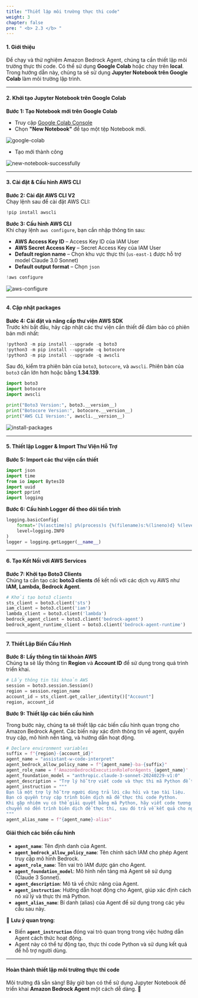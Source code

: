```yaml
---
title: "Thiết lập môi trường thực thi code"
weight: 3
chapter: false
pre: " <b> 2.3 </b> "
---
```



#### **1. Giới thiệu**  
Để chạy và thử nghiệm Amazon Bedrock Agent, chúng ta cần thiết lập môi trường thực thi code. Có thể sử dụng **Google Colab** hoặc chạy trên **local**. Trong hướng dẫn này, chúng ta sẽ sử dụng **Jupyter Notebook trên Google Colab** làm môi trường lập trình.  

---

#### **2. Khởi tạo Jupyter Notebook trên Google Colab**  

**Bước 1: Tạo Notebook mới trên Google Colab**  
- Truy cập [Google Colab Console](https://colab.research.google.com/)  
- Chọn **"New Notebook"** để tạo một tệp Notebook mới.  

![google-colab](/images/2-prerequisites/2.3-setting-up-execution-environment/image-1.png)

- Tạo mới thành công

![new-notebook-successfully](/images/2-prerequisites/2.3-setting-up-execution-environment/image.png)

---

#### **3. Cài đặt & Cấu hình AWS CLI**  

**Bước 2: Cài đặt AWS CLI V2**  
Chạy lệnh sau để cài đặt AWS CLI:  

```python
!pip install awscli
```

**Bước 3: Cấu hình AWS CLI**  
Khi chạy lệnh `aws configure`, bạn cần nhập thông tin sau:  
- **AWS Access Key ID** – Access Key ID của IAM User  
- **AWS Secret Access Key** – Secret Access Key của IAM User  
- **Default region name** – Chọn khu vực thực thi (`us-east-1` được hỗ trợ model Claude 3.0 Sonnet)  
- **Default output format** – Chọn `json`  

```python
!aws configure
```

![aws-configure](/images/2-prerequisites/2.3-setting-up-execution-environment/image-2.png)

---

#### **4. Cập nhật packages**  

**Bước 4: Cài đặt và nâng cấp thư viện AWS SDK**  
Trước khi bắt đầu, hãy cập nhật các thư viện cần thiết để đảm bảo có phiên bản mới nhất:  

```python
!python3 -m pip install --upgrade -q boto3
!python3 -m pip install --upgrade -q botocore
!python3 -m pip install --upgrade -q awscli
```

Sau đó, kiểm tra phiên bản của `boto3`, `botocore`, và `awscli`. Phiên bản của `boto3` cần lớn hơn hoặc bằng **1.34.139**.  

```python
import boto3
import botocore
import awscli

print("Boto3 Version:", boto3.__version__)
print("Botocore Version:", botocore.__version__)
print("AWS CLI Version:", awscli.__version__)
```

![install-packages](/images/2-prerequisites/2.3-setting-up-execution-environment/image-3.png)

---

#### **5. Thiết lập Logger & Import Thư Viện Hỗ Trợ**  

**Bước 5: Import các thư viện cần thiết**  

```python
import json
import time
from io import BytesIO
import uuid
import pprint
import logging
```

**Bước 6: Cấu hình Logger để theo dõi tiến trình**  

```python
logging.basicConfig(
    format='[%(asctime)s] p%(process)s {%(filename)s:%(lineno)d} %(levelname)s - %(message)s',
    level=logging.INFO
)
logger = logging.getLogger(__name__)
```

---

#### **6. Tạo Kết Nối với AWS Services**  

**Bước 7: Khởi tạo Boto3 Clients**  
Chúng ta cần tạo các **boto3 clients** để kết nối với các dịch vụ AWS như **IAM, Lambda, Bedrock Agent**.  

```python
# Khởi tạo boto3 clients
sts_client = boto3.client('sts')
iam_client = boto3.client('iam')
lambda_client = boto3.client('lambda')
bedrock_agent_client = boto3.client('bedrock-agent')
bedrock_agent_runtime_client = boto3.client('bedrock-agent-runtime')
```

---

#### **7. Thiết Lập Biến Cấu Hình**  

**Bước 8: Lấy thông tin tài khoản AWS**  
Chúng ta sẽ lấy thông tin **Region** và **Account ID** để sử dụng trong quá trình triển khai.  

```python
# Lấy thông tin tài khoản AWS
session = boto3.session.Session()
region = session.region_name
account_id = sts_client.get_caller_identity()["Account"]
region, account_id
```

**Bước 9: Thiết lập các biến cấu hình**  

Trong bước này, chúng ta sẽ thiết lập các biến cấu hình quan trọng cho Amazon Bedrock Agent. Các biến này xác định thông tin về agent, quyền truy cập, mô hình nền tảng, và hướng dẫn hoạt động.  

```python
# Declare environment variables
suffix = f"{region}-{account_id}"
agent_name = "assistant-w-code-interpret"
agent_bedrock_allow_policy_name = f"{agent_name}-ba-{suffix}"
agent_role_name = f'AmazonBedrockExecutionRoleForAgents_{agent_name}'
agent_foundation_model = "anthropic.claude-3-sonnet-20240229-v1:0"
agent_description = "Trợ lý hỗ trợ viết code và thực thi mã Python để trả lời câu hỏi và tạo tài liệu."
agent_instruction = """
Bạn là một trợ lý hỗ trợ người dùng trả lời câu hỏi và tạo tài liệu.
Bạn có quyền truy cập trình biên dịch mã để thực thi code Python.
Khi gặp nhiệm vụ có thể giải quyết bằng mã Python, hãy viết code tương ứng,
chuyển nó đến trình biên dịch để thực thi, sau đó trả về kết quả cho người dùng.
"""
agent_alias_name = f"{agent_name}-alias"
```

#### **Giải thích các biến cấu hình**  

- **`agent_name`**: Tên định danh của Agent.  
- **`agent_bedrock_allow_policy_name`**: Tên chính sách IAM cho phép Agent truy cập mô hình Bedrock.  
- **`agent_role_name`**: Tên vai trò IAM được gán cho Agent.  
- **`agent_foundation_model`**: Mô hình nền tảng mà Agent sẽ sử dụng (Claude 3 Sonnet).  
- **`agent_description`**: Mô tả về chức năng của Agent.  
- **`agent_instruction`**: Hướng dẫn hoạt động cho Agent, giúp xác định cách nó xử lý và thực thi mã Python.  
- **`agent_alias_name`**: Bí danh (alias) của Agent để sử dụng trong các yêu cầu sau này.  

📌 **Lưu ý quan trọng**:  
- Biến **`agent_instruction`** đóng vai trò quan trọng trong việc hướng dẫn Agent cách thức hoạt động.  
- Agent này có thể tự động tạo, thực thi code Python và sử dụng kết quả để hỗ trợ người dùng.  

---

#### **Hoàn thành thiết lập môi trường thực thi code**  

Môi trường đã sẵn sàng! Bây giờ bạn có thể sử dụng Jupyter Notebook để triển khai **Amazon Bedrock Agent** một cách dễ dàng. 🎯